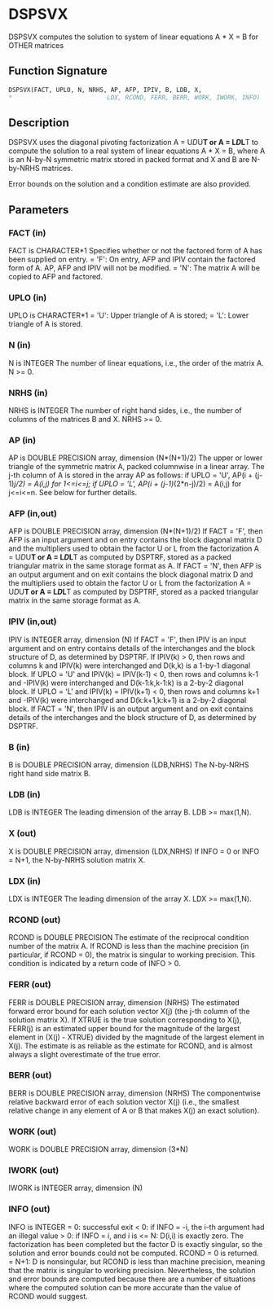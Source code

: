 # DSPSVX

DSPSVX computes the solution to system of linear equations A * X = B for OTHER matrices

## Function Signature

```fortran
DSPSVX(FACT, UPLO, N, NRHS, AP, AFP, IPIV, B, LDB, X,
*                          LDX, RCOND, FERR, BERR, WORK, IWORK, INFO)
```

## Description


 DSPSVX uses the diagonal pivoting factorization A = U*D*U**T or
 A = L*D*L**T to compute the solution to a real system of linear
 equations A * X = B, where A is an N-by-N symmetric matrix stored
 in packed format and X and B are N-by-NRHS matrices.

 Error bounds on the solution and a condition estimate are also
 provided.

## Parameters

### FACT (in)

FACT is CHARACTER*1 Specifies whether or not the factored form of A has been supplied on entry. = 'F': On entry, AFP and IPIV contain the factored form of A. AP, AFP and IPIV will not be modified. = 'N': The matrix A will be copied to AFP and factored.

### UPLO (in)

UPLO is CHARACTER*1 = 'U': Upper triangle of A is stored; = 'L': Lower triangle of A is stored.

### N (in)

N is INTEGER The number of linear equations, i.e., the order of the matrix A. N >= 0.

### NRHS (in)

NRHS is INTEGER The number of right hand sides, i.e., the number of columns of the matrices B and X. NRHS >= 0.

### AP (in)

AP is DOUBLE PRECISION array, dimension (N*(N+1)/2) The upper or lower triangle of the symmetric matrix A, packed columnwise in a linear array. The j-th column of A is stored in the array AP as follows: if UPLO = 'U', AP(i + (j-1)*j/2) = A(i,j) for 1<=i<=j; if UPLO = 'L', AP(i + (j-1)*(2*n-j)/2) = A(i,j) for j<=i<=n. See below for further details.

### AFP (in,out)

AFP is DOUBLE PRECISION array, dimension (N*(N+1)/2) If FACT = 'F', then AFP is an input argument and on entry contains the block diagonal matrix D and the multipliers used to obtain the factor U or L from the factorization A = U*D*U**T or A = L*D*L**T as computed by DSPTRF, stored as a packed triangular matrix in the same storage format as A. If FACT = 'N', then AFP is an output argument and on exit contains the block diagonal matrix D and the multipliers used to obtain the factor U or L from the factorization A = U*D*U**T or A = L*D*L**T as computed by DSPTRF, stored as a packed triangular matrix in the same storage format as A.

### IPIV (in,out)

IPIV is INTEGER array, dimension (N) If FACT = 'F', then IPIV is an input argument and on entry contains details of the interchanges and the block structure of D, as determined by DSPTRF. If IPIV(k) > 0, then rows and columns k and IPIV(k) were interchanged and D(k,k) is a 1-by-1 diagonal block. If UPLO = 'U' and IPIV(k) = IPIV(k-1) < 0, then rows and columns k-1 and -IPIV(k) were interchanged and D(k-1:k,k-1:k) is a 2-by-2 diagonal block. If UPLO = 'L' and IPIV(k) = IPIV(k+1) < 0, then rows and columns k+1 and -IPIV(k) were interchanged and D(k:k+1,k:k+1) is a 2-by-2 diagonal block. If FACT = 'N', then IPIV is an output argument and on exit contains details of the interchanges and the block structure of D, as determined by DSPTRF.

### B (in)

B is DOUBLE PRECISION array, dimension (LDB,NRHS) The N-by-NRHS right hand side matrix B.

### LDB (in)

LDB is INTEGER The leading dimension of the array B. LDB >= max(1,N).

### X (out)

X is DOUBLE PRECISION array, dimension (LDX,NRHS) If INFO = 0 or INFO = N+1, the N-by-NRHS solution matrix X.

### LDX (in)

LDX is INTEGER The leading dimension of the array X. LDX >= max(1,N).

### RCOND (out)

RCOND is DOUBLE PRECISION The estimate of the reciprocal condition number of the matrix A. If RCOND is less than the machine precision (in particular, if RCOND = 0), the matrix is singular to working precision. This condition is indicated by a return code of INFO > 0.

### FERR (out)

FERR is DOUBLE PRECISION array, dimension (NRHS) The estimated forward error bound for each solution vector X(j) (the j-th column of the solution matrix X). If XTRUE is the true solution corresponding to X(j), FERR(j) is an estimated upper bound for the magnitude of the largest element in (X(j) - XTRUE) divided by the magnitude of the largest element in X(j). The estimate is as reliable as the estimate for RCOND, and is almost always a slight overestimate of the true error.

### BERR (out)

BERR is DOUBLE PRECISION array, dimension (NRHS) The componentwise relative backward error of each solution vector X(j) (i.e., the smallest relative change in any element of A or B that makes X(j) an exact solution).

### WORK (out)

WORK is DOUBLE PRECISION array, dimension (3*N)

### IWORK (out)

IWORK is INTEGER array, dimension (N)

### INFO (out)

INFO is INTEGER = 0: successful exit < 0: if INFO = -i, the i-th argument had an illegal value > 0: if INFO = i, and i is <= N: D(i,i) is exactly zero. The factorization has been completed but the factor D is exactly singular, so the solution and error bounds could not be computed. RCOND = 0 is returned. = N+1: D is nonsingular, but RCOND is less than machine precision, meaning that the matrix is singular to working precision. Nevertheless, the solution and error bounds are computed because there are a number of situations where the computed solution can be more accurate than the value of RCOND would suggest.

